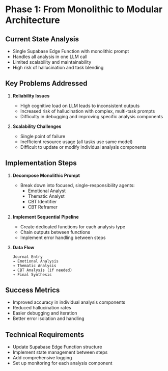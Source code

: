 # Phase 1: From Monolithic to Modular Architecture

## Current State Analysis
- Single Supabase Edge Function with monolithic prompt
- Handles all analysis in one LLM call
- Limited scalability and maintainability
- High risk of hallucination and task blending

## Key Problems Addressed
1. **Reliability Issues**
   - High cognitive load on LLM leads to inconsistent outputs
   - Increased risk of hallucination with complex, multi-task prompts
   - Difficulty in debugging and improving specific analysis components

2. **Scalability Challenges**
   - Single point of failure
   - Inefficient resource usage (all tasks use same model)
   - Difficult to update or modify individual analysis components

## Implementation Steps
1. **Decompose Monolithic Prompt**
   - Break down into focused, single-responsibility agents:
     - Emotional Analyst
     - Thematic Analyst
     - CBT Identifier
     - CBT Reframer

2. **Implement Sequential Pipeline**
   - Create dedicated functions for each analysis type
   - Chain outputs between functions
   - Implement error handling between steps

3. **Data Flow**
   ```
   Journal Entry 
   → Emotional Analysis 
   → Thematic Analysis 
   → CBT Analysis (if needed)
   → Final Synthesis
   ```

## Success Metrics
- Improved accuracy in individual analysis components
- Reduced hallucination rates
- Easier debugging and iteration
- Better error isolation and handling

## Technical Requirements
- Update Supabase Edge Function structure
- Implement state management between steps
- Add comprehensive logging
- Set up monitoring for each analysis component

